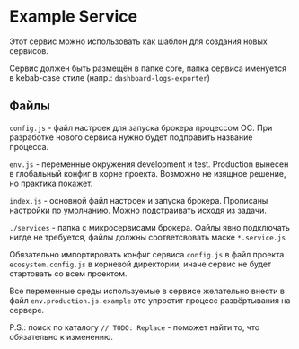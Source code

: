 # Example Service

Этот сервис можно использовать как шаблон для создания новых сервисов.

Сервис должен быть размещён в папке core, папка сервиса именуется в kebab-case стиле (напр.: `dashboard-logs-exporter`)

## Файлы

`config.js` - файл настроек для запуска брокера процессом ОС. При разработке нового сервиса нужно будет подправить название процесса.

`env.js` - переменные окружения development и test. Production вынесен в глобальный конфиг в корне проекта. Возможно не изящное решение,
но практика покажет.

`index.js` - основной файл настроек и запуска брокера. Прописаны настройки по умолчанию. Можно подстраивать исходя из задачи.

`./services` - папка с микросервисами брокера. Файлы явно подключать нигде не требуется, файлы должны соответсвовать маске `*.service.js`

Обязательно импортировать конфиг сервиса `config.js` в файл проекта `ecosystem.config.js` в корневой директории, иначе сервис не будет стартовать со всем проектом.

Все переменные среды используемые в сервисе желательно внести в файл `env.production.js.example` это упростит процесс развёртывания на сервере.

P.S.: поиск по каталогу `// TODO: Replace` - поможет найти то, что обязательно к изменению.
